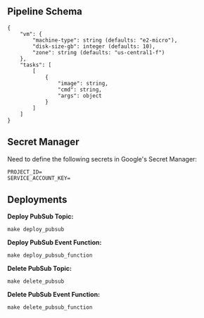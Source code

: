 

## Pipeline Schema


```
{
    "vm": {
        "machine-type": string (defaults: "e2-micro"),
        "disk-size-gb": integer (defaults: 10),
        "zone": string (defaults: "us-central1-f")
    },
    "tasks": [
        [
            {
                "image": string,
                "cmd": string,
                "args": object
            }
        ]
    ]
}
```


## Secret Manager

Need to define the following secrets in Google's Secret Manager:

```
PROJECT_ID=
SERVICE_ACCOUNT_KEY=
```

## Deployments

**Deploy PubSub Topic:**

`make deploy_pubsub`

**Deploy PubSub Event Function:**

`make deploy_pubsub_function`

**Delete PubSub Topic:**

`make delete_pubsub`

**Delete PubSub Event Function:**

`make delete_pubsub_function`
